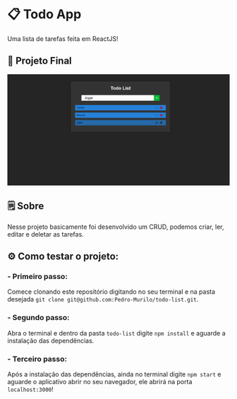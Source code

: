# 📋 Todo App
Uma lista de tarefas feita em ReactJS!

## 🔭 Projeto Final
![Todo List](https://github.com/Pedro-Murilo/todo-list/blob/master/Sem%20título.png)

## 🗒 Sobre
Nesse projeto basicamente foi desenvolvido um CRUD, podemos criar, ler, editar e deletar as tarefas. 

## ⚙ Como testar o projeto:
### - Primeiro passo: 
Comece clonando este repositório digitando no seu terminal e na pasta desejada `git clone git@github.com:Pedro-Murilo/todo-list.git`.
### - Segundo passo: 
Abra o terminal e dentro da pasta `todo-list` digite `npm install` e aguarde a instalação das dependências. 
### - Terceiro passo:
Após a instalação das dependências, ainda no terminal digite `npm start` e aguarde o aplicativo abrir no seu navegador, ele abrirá na porta `localhost:3000`!
